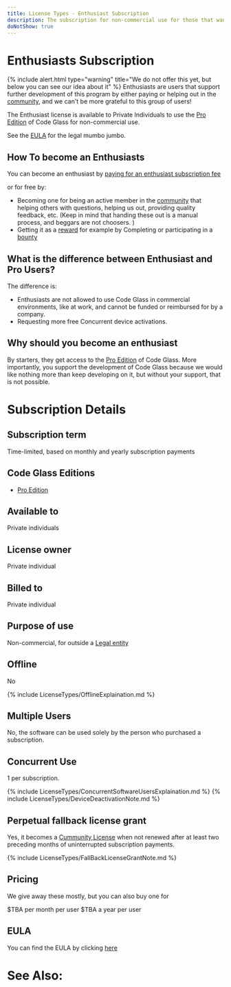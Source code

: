 ```yaml
---
title: License Types - Enthusiast Subscription
description: The subscription for non-commercial use for those that want to support our development.
doNotShow: true
---
```

# Enthusiasts Subscription
{% include alert.html  type="warning" title="We do not offer this yet, but below you can see our idea about it" %}
Enthusiasts are users that support further development of this program by either paying or helping out in the [community](/docs/Others/Community.md), and we can't be more grateful to this group of users!

The Enthusiast license is available to Private Individuals to use the [Pro Edition](../Editions/Pro.md) of Code Glass for non-commercial use.

See the [EULA](#eula) for the legal mumbo jumbo.


## How To become an Enthusiasts 
You can become an enthusiast by [paying for an enthusiast subscription fee](#priceing)

or for free by:

- Becoming one for being an active member in the [community](../Others/Community.md) that helping others with questions, helping us out, providing quality feedback, etc. (Keep in mind that handing these out is a manual process, and beggars are not choosers. )
- Getting it as a [reward](../Others/Rewards.md) for example by Completing or participating in a [bounty](../Others/Rewards.md#bounties)



## What is the difference between Enthusiast and Pro Users?
The difference is:
- Enthusiasts are not allowed to use Code Glass in commercial environments, like at work, and cannot be funded or reimbursed for by a company.
- Requesting more free Concurrent device activations.

## Why should you become an enthusiast
By starters, they get access to the [Pro Edition](../Editions/Pro.md) of Code Glass. More importantly, you support the development of Code Glass because we would like nothing more than keep developing on it, but without your support, that is not possible.

# Subscription Details
## Subscription term
Time-limited, based on monthly and yearly subscription payments

## Code Glass Editions
-  [Pro Edition](../Editions/Pro.md)

## Available to
Private individuals
## License owner
Private individual
## Billed to 
Private individual
## Purpose of use
Non-commercial, for outside a [Legal entity](../LicenseTypes.md#legal-entity)
## Offline
No

{% include LicenseTypes/OfflineExplaination.md %}

## Multiple Users
No, the software can be used solely by the person who purchased a subscription.

## Concurrent Use
1 per subscription.

{% include LicenseTypes/ConcurrentSoftwareUsersExplaination.md %}
{% include LicenseTypes/DeviceDeactivationNote.md %}


## Perpetual fallback license grant
Yes, it becomes a [Cummunity License](CommunityLicense.md) when not renewed after at least two preceding months of uninterrupted subscription payments.

{% include LicenseTypes/FallBackLicenseGrantNote.md %}

## Pricing
We give away these mostly, but you can also buy one for

$TBA per month per user
$TBA a year per user 

## EULA
You can find the EULA by clicking [here](../Legal/EULA/EnthusiastSubscriptionAgreement.md)

# See Also: